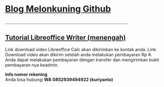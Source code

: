 # [Blog Melonkuning Github](https://kuriyantoadi.github.io/melonkuning/)
...................................................................................................

## [Tutorial Libreoffice Writer (menengah)](https://kuriyantoadi.github.io/melonkuning/libreoffice-calc-menengah/silabus)

Link download video Libreoffice Calc akan dikirimkan ke kontak anda. Link Download video akan dikirim setelah anda melakukan pembayaran Rp #.
Anda dapat melakukan pembayaran dengan transfer dan mengirimkan bukti pembayaran nya keadmin.

**Info nomor rekening**
<br>Anda bisa hubungi **WA 0852939494922 (kuriyanto)**
